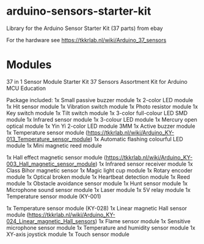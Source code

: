 # arduino-sensors-starter-kit
Library for the Arduino Sensor Starter Kit (37 parts) from ebay

For the hardware see https://tkkrlab.nl/wiki/Arduino_37_sensors

# Modules

37 in 1 Sensor Module Starter Kit 37 Sensors Assortment Kit for Arduino MCU Education 

Package included: 
1x Small passive buzzer module
1x 2-color LED module
1x Hit sensor module
1x Vibration switch module
1x Photo resistor module
1x Key switch module
1x Tilt switch module
1x 3-color full-colour LED SMD module
1x Infrared sensor module
1x 3-colour LED module
1x Mercury open optical module
1x Yin Yi 2-color LED module 3MM
1x Active buzzer module
1x Temperature sensor module (https://tkkrlab.nl/wiki/Arduino_KY-013_Temperature_sensor_module)
1x Automatic flashing colourful LED module
1x Mini magnetic reed module 

1x Hall effect magnetic sensor module (https://tkkrlab.nl/wiki/Arduino_KY-003_Hall_magnetic_sensor_module)
1x Infrared sensor receiver module
1x Class Bihor magnetic sensor
1x Magic light cup module
1x Rotary encoder module
1x Optical broken module
1x Heartbeat detection module
1x Reed module
1x Obstacle avoidance sensor module
1x Hunt sensor module
1x Microphone sound sensor module
1x Laser module
1x 5V relay module
1x Temperature sensor module (KY-001)

1x Temperature sensor module (KY-028)
1x Linear magnetic Hall sensor module (https://tkkrlab.nl/wiki/Arduino_KY-024_Linear_magnetic_Hall_sensors)
1x Flame sensor module
1x Sensitive microphone sensor module
1x Temperature and humidity sensor module
1x XY-axis joystick module
1x Touch sensor module
